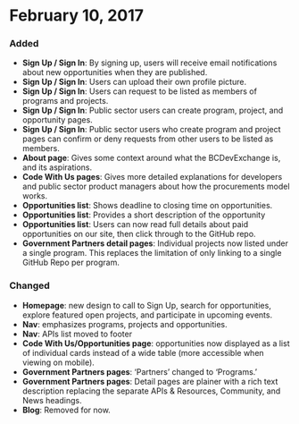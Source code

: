# February 10, 2017

### Added
* **Sign Up / Sign In**: By signing up, users will receive email notifications about new opportunities when they are published. 
* **Sign Up / Sign In**: Users can upload their own profile picture.
* **Sign Up / Sign In**: Users can request to be listed as members of programs and projects.
* **Sign Up / Sign In**: Public sector users can create program, project, and opportunity pages.
* **Sign Up / Sign In**: Public sector users who create program and project pages can confirm or deny requests from other users to be listed as members. 
* **About page**: Gives some context around what the BCDevExchange is, and its aspirations.
* **Code With Us pages**: Gives more detailed explanations for developers and public sector product managers about how the procurements model works.
* **Opportunities list**: Shows deadline to closing time on opportunities.
* **Opportunities list**: Provides a short description of the opportunity
* **Opportunities list**: Users can now read full details about paid opportunities on our site, then click through to the GitHub repo.
* **Government Partners detail pages**: Individual projects now listed under a single program. This replaces the limitation of only linking to a single GitHub Repo per program.

### Changed
* **Homepage**: new design to call to Sign Up, search for opportunities, explore featured open projects, and participate in upcoming events.
* **Nav**: emphasizes programs, projects and opportunities. 
* **Nav**: APIs list moved to footer
* **Code With Us/Opportunities page**: opportunities now displayed as a list of individual cards instead of a wide table (more accessible when viewing on mobile).
* **Government Partners pages**: ‘Partners’ changed to ‘Programs.’ 
* **Government Partners pages**: Detail pages are plainer with a rich text description replacing the separate APIs & Resources, Community, and News headings.
* **Blog**: Removed for now.
